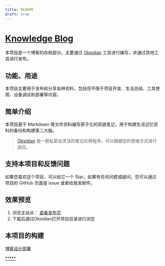 ```yaml
---
title: README
draft: true
---
```

# [Knowledge Blog](https://blog.observerkei.top)

本项目是一个博客的存档部分。主要通过 [Obsidian](https://obsidian.md/)   工具进行编写，并通过其他工具进行发布。

## 功能、用途

本项目主要用于发布和分享各种资料，包括但不限于项目开发、生活总结、工具使用、设备调试和部署等内容。

## 简单介绍

本项目基于 Markdown 等文件资料编写原子化的双链笔记，用于构建生活记忆资料的备份和构建第二大脑。

> [Obsidian](https://obsidian.md/) 是一款私密且灵活的笔记应用程序，可以根据您的思维方式进行适应。

## 支持本项目和反馈问题

如果您喜欢这个项目，可以给它一个 Star。如果有任何问题或疑问，您可以通过项目的 GitHub 页面提 issue 或者给我发邮件。

## 效果预览

1. 浏览主站点： [查看发布页](https://observerkei.top/blog)
2. 下载后通过Obsidian打开项目目录进行浏览

## 本项目的构建

[博客设计部署](https://blog.observerkei.top/Develop/CPP-BEA/9.3-%E6%9E%84%E5%BB%BA%E5%92%8C%E9%83%A8%E7%BD%B2%E5%8D%9A%E5%AE%A2/9.3.2-%E5%8D%9A%E5%AE%A2%E8%AE%BE%E8%AE%A1%E9%83%A8%E7%BD%B2)




[*****](./index.md)
